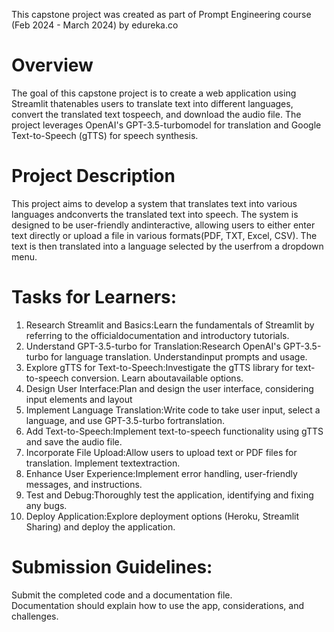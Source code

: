 This capstone project was created as part of Prompt Engineering course (Feb 2024 - March 2024) by edureka.co

# Overview
The goal of this capstone project is to create a web application using Streamlit thatenables users to translate text into different languages, convert the translated text tospeech, and download the audio file. The project leverages OpenAI's GPT-3.5-turbomodel for translation and Google Text-to-Speech (gTTS) for speech synthesis.

# Project Description
This project aims to develop a system that translates text into various languages andconverts the translated text into speech. The system is designed to be user-friendly andinteractive, allowing users to either enter text directly or upload a file in various formats(PDF, TXT, Excel, CSV). The text is then translated into a language selected by the userfrom a dropdown menu.

# Tasks for Learners:
1. Research Streamlit and Basics:Learn the fundamentals of Streamlit by referring to the officialdocumentation and introductory tutorials.
2. Understand GPT-3.5-turbo for Translation:Research OpenAI's GPT-3.5-turbo for language translation. Understandinput prompts and usage.
3. Explore gTTS for Text-to-Speech:Investigate the gTTS library for text-to-speech conversion. Learn aboutavailable options.
4. Design User Interface:Plan and design the user interface, considering input elements and layout
5. Implement Language Translation:Write code to take user input, select a language, and use GPT-3.5-turbo fortranslation.
6. Add Text-to-Speech:Implement text-to-speech functionality using gTTS and save the audio file.
7. Incorporate File Upload:Allow users to upload text or PDF files for translation. Implement textextraction.
8. Enhance User Experience:Implement error handling, user-friendly messages, and instructions.
9. Test and Debug:Thoroughly test the application, identifying and fixing any bugs.
10. Deploy Application:Explore deployment options (Heroku, Streamlit Sharing) and deploy the application.

# Submission Guidelines:
Submit the completed code and a documentation file.\
Documentation should explain how to use the app, considerations, and challenges.
 

